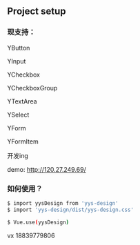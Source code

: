 ## Project setup

### 现支持：

YButton

YInput

YCheckbox

YCheckboxGroup

YTextArea

YSelect

YForm

YFormItem

开发ing

demo: http://120.27.249.69/

### 如何使用？

```bash
$ import yysDesign from 'yys-design'
$ import 'yys-design/dist/yys-design.css'

$ Vue.use(yysDesign)
```

vx 18839779806
